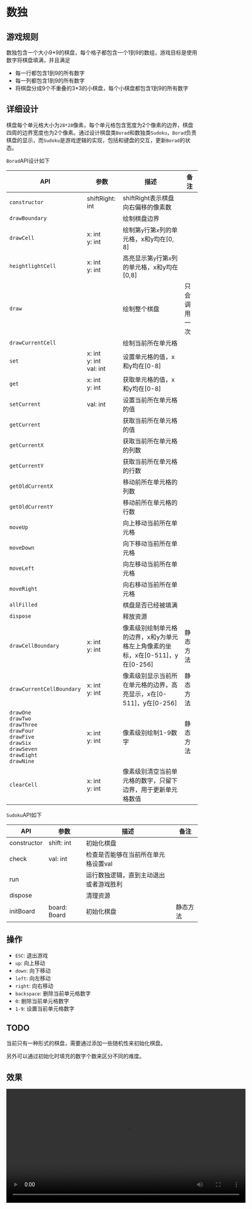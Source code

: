 # 数独

## 游戏规则

数独包含一个大小9*9的棋盘，每个格子都包含一个1到9的数组，游戏目标是使用数字将棋盘填满，并且满足
- 每一行都包含1到9的所有数字
- 每一列都包含1到9的所有数字
- 将棋盘分成9个不重叠的3*3的小棋盘，每个小棋盘都包含1到9的所有数字

## 详细设计

棋盘每个单元格大小为`28*28`像素，每个单元格包含宽度为2个像素的边界，棋盘四周的边界宽度也为2个像素。通过设计棋盘类`Borad`和数独类`Sudoku`，`Borad`负责棋盘的显示，而`Sudoku`是游戏逻辑的实现，包括和键盘的交互，更新`Borad`的状态。

`Borad`API设计如下

|API|参数|描述|备注|
|-|-|-|-|
|`constructor`|shiftRight: int|shiftRight表示棋盘向右偏移的像素数||
|`drawBoundary`||绘制棋盘边界||
|`drawCell`|x: int</br>y: int|绘制第`y`行第`x`列的单元格，x和y均在[0, 8]||
|`heightlightCell`|x: int</br>y: int|高亮显示第`y`行第`x`列的单元格，x和y均在[0,8]||
|`draw`||绘制整个棋盘|只会调用一次|
|`drawCurrentCell`||绘制当前所在单元格||
|`set`|x: int</br>y: int</br>val: int|设置单元格的值，x和y均在[0-8]||
|`get`|x: int</br>y: int|获取单元格的值，x和y均在[0-8]||
|`setCurrent`|val: int|设置当前所在单元格的值||
|`getCurrent`||获取当前所在单元格的值||
|`getCurrentX`||获取当前所在单元格的列数||
|`getCurrentY`||获取当前所在单元格的行数||
|`getOldCurrentX`||移动前所在单元格的列数||
|`getOldCurrentY`||移动前所在单元格的行数||
|`moveUp`||向上移动当前所在单元格||
|`moveDown`||向下移动当前所在单元格||
|`moveLeft`||向左移动当前所在单元格||
|`moveRight`||向右移动当前所在单元格||
|`allFilled`||棋盘是否已经被填满||
|`dispose`||释放资源||
|`drawCellBoundary`|x: int</br>y: int|像素级别绘制单元格的边界，x和y为单元格左上角像素的坐标，x在[0-511]，y在[0-256]|静态方法|
|`drawCurrentCellBoundary`|x: int</br>y: int|像素级别显示当前所在单元格的边界，高亮显示，x在[0-511]，y在[0-256]|静态方法|
|`drawOne`</br>`drawTwo`</br>`drawThree`</br>`drawFour`</br>`drawFive`</br>`drawSix`</br>`drawSeven`</br>`drawEight`</br>`drawNine`|x: int</br>y: int|像素级别绘制1-9数字|静态方法||
|`clearCell`|x: int</br>y: int|像素级别清空当前单元格的数字，只留下边界，用于更新单元格数值||

`Sudoku`API如下

|API|参数|描述|备注|
|-|-|-|-|
|constructor|shift: int|初始化棋盘||
|check|val: int|检查是否能够在当前所在单元格设置val||
|run||运行数独逻辑，直到主动退出或者游戏胜利||
|dispose||清理资源||
|initBoard|board: Board|初始化棋盘|静态方法|

## 操作

- `ESC`: 退出游戏
- `up`: 向上移动
- `down`: 向下移动
- `left`: 向左移动
- `right`: 向右移动
- `backspace`: 删除当前单元格数字
- `0`: 删除当前单元格数字
- `1-9`: 设置当前单元格数字

## TODO

当前只有一种形式的棋盘，需要通过添加一些随机性来初始化棋盘。

另外可以通过初始化时填充的数字个数来区分不同的难度。

## 效果

<video width="630" height="300" src="https://github.com/hotaery/homework/blob/master/lecture/nand2tetris/project09/Sudoku/imp.mp4"></video>

